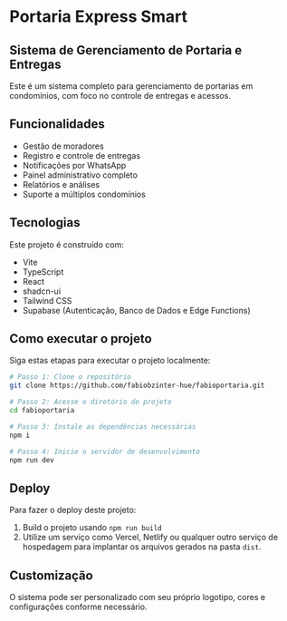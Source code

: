 # Portaria Express Smart

## Sistema de Gerenciamento de Portaria e Entregas

Este é um sistema completo para gerenciamento de portarias em condomínios, com foco no controle de entregas e acessos.

## Funcionalidades

- Gestão de moradores
- Registro e controle de entregas
- Notificações por WhatsApp
- Painel administrativo completo
- Relatórios e análises
- Suporte a múltiplos condomínios

## Tecnologias

Este projeto é construído com:

- Vite
- TypeScript
- React
- shadcn-ui
- Tailwind CSS
- Supabase (Autenticação, Banco de Dados e Edge Functions)

## Como executar o projeto

Siga estas etapas para executar o projeto localmente:

```sh
# Passo 1: Clone o repositório
git clone https://github.com/fabiobzinter-hue/fabioportaria.git

# Passo 2: Acesse o diretório do projeto
cd fabioportaria

# Passo 3: Instale as dependências necessárias
npm i

# Passo 4: Inicie o servidor de desenvolvimento
npm run dev
```

## Deploy

Para fazer o deploy deste projeto:

1. Build o projeto usando `npm run build`
2. Utilize um serviço como Vercel, Netlify ou qualquer outro serviço de hospedagem para implantar os arquivos gerados na pasta `dist`.

## Customização

O sistema pode ser personalizado com seu próprio logotipo, cores e configurações conforme necessário.